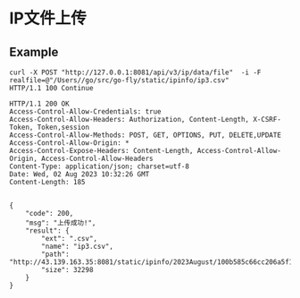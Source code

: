 # IP文件上传

## Example

    curl -X POST "http://127.0.0.1:8081/api/v3/ip/data/file"  -i -F realfile=@"/Users//go/src/go-fly/static/ipinfo/ip3.csv"
    HTTP/1.1 100 Continue

    HTTP/1.1 200 OK
    Access-Control-Allow-Credentials: true
    Access-Control-Allow-Headers: Authorization, Content-Length, X-CSRF-Token, Token,session
    Access-Control-Allow-Methods: POST, GET, OPTIONS, PUT, DELETE,UPDATE
    Access-Control-Allow-Origin: *
    Access-Control-Expose-Headers: Content-Length, Access-Control-Allow-Origin, Access-Control-Allow-Headers
    Content-Type: application/json; charset=utf-8
    Date: Wed, 02 Aug 2023 10:32:26 GMT
    Content-Length: 185


    {
        "code": 200,
        "msg": "上传成功!",
        "result": {
            "ext": ".csv",
            "name": "ip3.csv",
            "path": "http://43.139.163.35:8081/static/ipinfo/2023August/100b585c66cc206a5f1a44c476c6e6e4.csv",
            "size": 32298
        }
    }